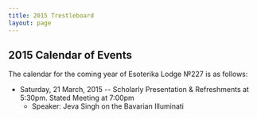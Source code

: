 ```yaml
---
title: 2015 Trestleboard
layout: page
---
```


## 2015 Calendar of Events

The calendar for the coming year of Esoterika Lodge №227 is as follows:

- Saturday, 21 March, 2015 -- Scholarly Presentation & Refreshments at 5:30pm. Stated Meeting at 7:00pm
    - Speaker: Jeva Singh on the Bavarian Illuminati

